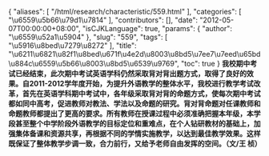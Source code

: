 {
    "aliases": [
        "/html/research/characteristic/559.html"
    ],
    "categories": [
        "\u6559\u5b66\u79d1\u7814"
    ],
    "contributors": [],
    "date": "2012-05-07T00:00:00+08:00",
    "isCJKLanguage": true,
    "params": {
        "author": "\u6559\u52a1\u5904"
    },
    "slug": "559",
    "tags": [
        "\u5916\u8bed\u7279\u8272"
    ],
    "title": "\u6211\u6821\u82f1\u8bed\u671f\u4e2d\u8003\u8bd5\u7ee7\u7eed\u65bd\u884c\u6559\u5b66\u8003\u8bd5\u6539\u9769",
    "toc": true
}
**我校期中考试已经结束，此次期中考试英语学科仍然采取背对背出题方式，取得了良好的效果。自2011-2012学年度开始，为提升外语教学的整体水平，我校进行教学考试改革，首先在英语学科期中考试中，各年级采取背对背的命题方式，使每次期中考试都如同中高考，促进教师对教法、学法以及命题的研究。背对背命题对任课教师和命题教师都提出了更高的要求。所有教师在授课过程中必须准确把握本年级，本学段甚至整个中学阶段外语教学的目标定位和重难点，在个人钻研教材的基础上，加强集体备课和资源共享，再根据不同的学情实施教学，以达到最佳教学效果。这样既保证了整体教学步调一致，合力前行，又给予老师自由发挥的空间。（文/王 桢）**

